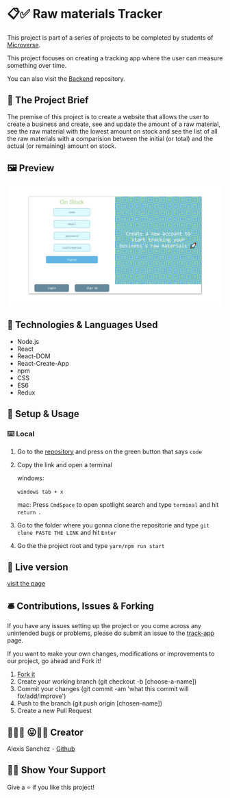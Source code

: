 # 📋✅ Raw materials Tracker

This project is part of a series of projects to be completed by students of [Microverse](https://www.microverse.org/).

This project focuses on creating a tracking app where the user can measure something over time.

You can also visit the [Backend](https://github.com/Psiale/coffetory) repository.
## 🧮 The Project Brief

The premise of this project is to create a website that allows the user to create a business and create, see and update the amount of a raw material, see the raw material with the lowest amount on stock and see the list of all the raw materials with a comparision between the initial (or total) and the actual (or remaining) amount on stock.

## 🖼️ Preview

![App Preview](./src/assets/track-app.jpeg)

## 🧬 Technologies & Languages Used

- Node.js
- React
- React-DOM
- React-Create-App
- npm
- CSS
- ES6
- Redux

## 🔰 Setup & Usage

### ⌨️ Local 

1. Go to the [repository](https://github.com/Psiale/coffeetory-frontend) and press on the green button that says ```code```
2. Copy the link and open a terminal 

    windows:

    ```windows tab + x ```

    mac: Press ```CmdSpace``` to open spotlight search and type ```terminal``` and hit ```return ```.


3. Go to the folder where you gonna clone the repositorie and type ```git clone PASTE THE LINK``` and hit ```Enter ```

4. Go the the project root and type ``` yarn/npm run start ```

## 🚀 Live version
[visit the page](https://coffeetory.netlify.app)

## 🛎️ Contributions, Issues & Forking

If you have any issues setting up the project or you come across any unintended bugs or problems, please do submit an issue to the [track-app](https://github.com/Psiale/coffeetory-frontend/issues) page.

If you want to make your own changes, modifications or improvements to our project, go ahead and Fork it!
1. [Fork it](https://github.com/Psiale/coffeetory-frontend/fork)
2. Create your working branch (git checkout -b [choose-a-name])
3. Commit your changes (git commit -am 'what this commit will fix/add/improve')
4. Push to the branch (git push origin [chosen-name])
5. Create a new Pull Request

## 🤟🏽😄 😛🤙🏾  Creator

Alexis Sanchez - [Github](https://github.com/Psiale)

## 🙌🏾 Show Your Support

Give a ⭐️ if you like this project!
